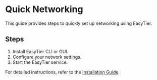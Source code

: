 # Quick Networking

This guide provides steps to quickly set up networking using EasyTier.

## Steps

1. Install EasyTier CLI or GUI.
2. Configure your network settings.
3. Start the EasyTier service.

For detailed instructions, refer to the [Installation Guide](../installation.md).
